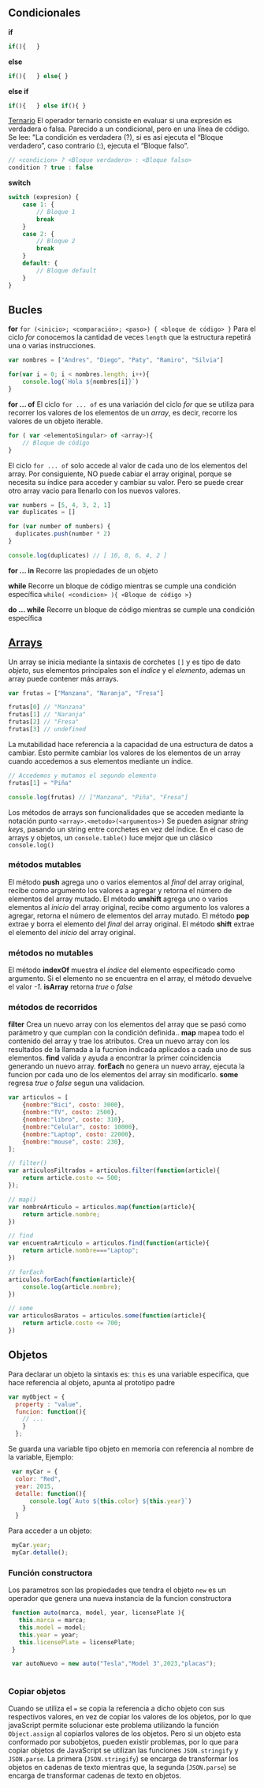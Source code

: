 ## Condicionales

__if__
```js
if(){   }
```

__else__
```js
if(){   } else{ } 
```

__else if__
```js
if(){   } else if(){ }
 ``` 

[Ternario](https://developer.mozilla.org/es/docs/Web/JavaScript/Reference/Operators/Conditional_operator)
El operador ternario consiste en evaluar si una expresión es verdadera o falsa. Parecido a un condicional, pero en una línea de código. Se lee: "La condición es verdadera (?), si es así ejecuta el “Bloque verdadero”, caso contrario (:), ejecuta el “Bloque falso”.
```js 
// <condicion> ? <Bloque verdadero> : <Bloque falso>
condition ? true : false
``` 

__switch__
```js
switch (expresion) {
    case 1: {
        // Bloque 1
        break
    }
    case 2: {
        // Bloque 2
        break
    }
    default: {
        // Bloque default
    }  
}
``` 


## Bucles

__for__
``` for (<inicio>; <comparación>; <paso>) { <bloque de código> } ```
Para el ciclo _for_ conocemos la cantidad de veces ```length``` que la estructura repetirá una o varias instrucciones.
```js
var nombres = ["Andres", "Diego", "Paty", "Ramiro", "Silvia"]

for(var i = 0; i < nombres.length; i++){
    console.log(`Hola ${nombres[i]}`)
}
```


__for ... of__
El ciclo ``` for ... of ``` es una variación del ciclo _for_ que se utiliza para recorrer los valores de los elementos de un _array_, es decir, recorre los valores de un objeto iterable.
```js
for ( var <elementoSingular> of <array>){
    // Bloque de código
}
```
El ciclo ```for ... of``` solo accede al valor de cada uno de los elementos del array. Por consiguiente, NO puede cabiar el array original, porque se necesita su índice para acceder y cambiar su valor. Pero se puede crear otro array vacio para llenarlo con los nuevos valores.
```js
var numbers = [5, 4, 3, 2, 1]
var duplicates = []

for (var number of numbers) {
  duplicates.push(number * 2)
}

console.log(duplicates) // [ 10, 8, 6, 4, 2 ]
```


__for ... in__
Recorre las propiedades de un objeto



__while__
Recorre un bloque de código mientras se cumple una condición específica
``` while( <condicion> ){ <Bloque de código >} ``` 



__do ... while__
 Recorre un bloque de código mientras se cumple una condición específica



## [Arrays](https://developer.mozilla.org/es/docs/Web/JavaScript/Reference/Global_Objects/Array)
Un array se inicia mediante la sintaxis de corchetes ```[]``` y es tipo de dato _objeto_, sus elementos principales son el _indice_ y el _elemento_, ademas un array puede contener más arrays.
```js
var frutas = ["Manzana", "Naranja", "Fresa"]

frutas[0] // "Manzana"
frutas[1] // "Naranja"
frutas[2] // "Fresa"
frutas[3] // undefined
```
La mutabilidad hace referencia a la capacidad de una estructura de datos a cambiar. Esto permite cambiar los valores de los elementos de un array cuando accedemos a sus elementos mediante un índice.
```js
// Accedemos y mutamos el segundo elemento
frutas[1] = "Piña"

console.log(frutas) // ["Manzana", "Piña", "Fresa"]
```
Los métodos de arrays son funcionalidades que se acceden mediante la notación punto ```<array>.<metodo>(<argumentos>)```
Se pueden asignar _string keys_, pasando un string entre corchetes en vez del índice.
En el caso de arrays y objetos, un ```console.table()``` luce mejor que un clásico ```console.log()```

### métodos mutables
El método __push__ agrega uno o varios elementos al _final_ del array original, recibe como argumento los valores a agregar y retorna el número de elementos del array mutado.
El método __unshift__ agrega uno o varios elementos al _inicio_ del array original, recibe como argumento los valores a agregar, retorna el número de elementos del array mutado.
El método __pop__ extrae y borra el elemento del _final_ del array original.
El método __shift__ extrae el elemento del _inicio_ del array original.
### métodos no mutables
El método __indexOf__ muestra el _índice_ del elemento especificado como argumento. Si el elemento no se encuentra en el array, el método devuelve el valor _-1_.
__isArray__ retorna _true_ o _false_
### métodos de recorridos
__filter__ Crea un nuevo array con los elementos del array que se pasó como parámetro y que cumplan con la condición definida..
__map__ mapea todo el contenido del array y trae los atributos. Crea un nuevo array con los resultados de la llamada a la fucnion indicada aplicados a cada uno de sus elementos.
__find__ valida y ayuda a encontrar la primer coincidencia generando un nuevo array.
__forEach__ no genera un nuevo array, ejecuta la funcion por cada uno de los elementos del array sin modificarlo.
__some__ regresa _true_ o _false_ segun una validacion.


```js
var articulos = [
    {nombre:"Bici", costo: 3000},
    {nombre:"TV", costo: 2500},
    {nombre:"libro", costo: 310},
    {nombre:"Celular", costo: 10000},
    {nombre:"Laptop", costo: 22000},
    {nombre:"mouse", costo: 230},
];

// filter()
var articulosFiltrados = articulos.filter(function(article){
    return article.costo <= 500;
});

// map()
var nombreArticulo = articulos.map(function(article){
    return article.nombre;
})

// find
var encuentraArticulo = articulos.find(function(article){
    return article.nombre==="Laptop";
})

// forEach
articulos.forEach(function(article){
    console.log(article.nombre);
})

// some
var articulosBaratos = articulos.some(function(article){
    return article.costo <= 700;
})

```





## Objetos
Para declarar un objeto la sintaxis es:
```this``` es una variable especifica, que hace referencia al objeto, apunta al prototipo padre
```js
var myObject = {
  property : "value",
  funcion: function(){
    // ...
    }
  }; 
```
Se guarda una variable tipo objeto en memoria con referencia al nombre de la variable, Ejemplo:
```js
 var myCar = { 
  color: "Red", 
  year: 2015, 
  detalle: function(){
      console.log(`Auto ${this.color} ${this.year}`)
    }
  }
 ```
 Para acceder a un objeto:
 ```js
  myCar.year;
  myCar.detalle();
 ```

### Función constructora
Los parametros son las propiedades que tendra el objeto
```new``` es un operador que genera una nueva instancia de la funcion constructora
 ```js
  function auto(marca, model, year, licensePlate ){
    this.marca = marca;
    this.model = model;
    this.year = year;
    this.licensePlate = licensePlate;
  }

  var autoNuevo = new auto("Tesla","Model 3",2023,"placas");
  
 ```


### Copiar objetos
Cuando se utiliza el ```=``` se copia la referencia a dicho objeto con sus respectivos valores, en vez de copiar los valores de los objetos, por lo que javaScript permite solucionar este problema utilizando la función ```Object.assign``` al copiarlos valores de los objetos. Pero si un objeto esta conformado por subobjetos, pueden existir problemas, por lo que para copiar objetos de JavaScript se utilizan las funciones ```JSON.stringify``` y ```JSON.parse```. La primera (```JSON.stringify```) se encarga de transformar los objetos en cadenas de texto mientras que, la segunda (```JSON.parse```) se encarga de transformar cadenas de texto en objetos.

